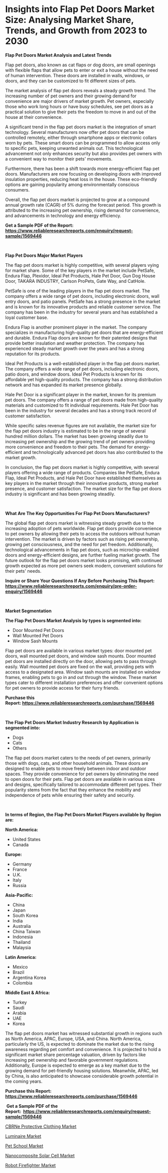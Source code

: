 <p><h1>Insights into Flap Pet Doors Market Size: Analysing Market Share, Trends, and Growth from 2023 to 2030</h1></p><p><strong>Flap Pet Doors Market Analysis and Latest Trends</strong></p>
<p><p>Flap pet doors, also known as cat flaps or dog doors, are small openings with flexible flaps that allow pets to enter or exit a house without the need of human intervention. These doors are installed in walls, windows, or doors, and they can be customized to fit different sizes of pets.</p><p>The market analysis of flap pet doors reveals a steady growth trend. The increasing number of pet owners and their growing demand for convenience are major drivers of market growth. Pet owners, especially those who work long hours or have busy schedules, see pet doors as a practical solution to give their pets the freedom to move in and out of the house at their convenience.</p><p>A significant trend in the flap pet doors market is the integration of smart technology. Several manufacturers now offer pet doors that can be controlled remotely, either through smartphone apps or electronic collars worn by pets. These smart doors can be programmed to allow access only to specific pets, keeping unwanted animals out. This technological advancement not only enhances security but also provides pet owners with a convenient way to monitor their pets' movements.</p><p>Furthermore, there has been a shift towards more energy-efficient flap pet doors. Manufacturers are now focusing on developing doors with improved insulation properties, reducing heat loss in the house. These eco-friendly options are gaining popularity among environmentally conscious consumers.</p><p>Overall, the flap pet doors market is projected to grow at a compound annual growth rate (CAGR) of 5% during the forecast period. This growth is attributed to the increasing pet ownership, rising demand for convenience, and advancements in technology and energy efficiency.</p></p>
<p><strong>Get a Sample PDF of the Report:&nbsp; <a href="https://www.reliableresearchreports.com/enquiry/request-sample/1569446">https://www.reliableresearchreports.com/enquiry/request-sample/1569446</a></strong></p>
<p>&nbsp;</p>
<p><strong>Flap Pet Doors Major Market Players</strong></p>
<p><p>The flap pet doors market is highly competitive, with several players vying for market share. Some of the key players in the market include PetSafe, Endura Flap, Plexidor, Ideal Pet Products, Hale Pet Door, Gun Dog House Door, TAKARA INDUSTRY, Carlson ProPets, Gate Way, and CatHole.</p><p>PetSafe is one of the leading players in the flap pet doors market. The company offers a wide range of pet doors, including electronic doors, wall entry doors, and patio panels. PetSafe has a strong presence in the market and is known for its innovative products and reliable customer service. The company has been in the industry for several years and has established a loyal customer base.</p><p>Endura Flap is another prominent player in the market. The company specializes in manufacturing high-quality pet doors that are energy-efficient and durable. Endura Flap doors are known for their patented designs that provide better insulation and weather protection. The company has experienced steady market growth over the years and has a strong reputation for its products.</p><p>Ideal Pet Products is a well-established player in the flap pet doors market. The company offers a wide range of pet doors, including electronic doors, patio doors, and window doors. Ideal Pet Products is known for its affordable yet high-quality products. The company has a strong distribution network and has expanded its market presence globally.</p><p>Hale Pet Door is a significant player in the market, known for its premium pet doors. The company offers a range of pet doors made from high-quality materials and customized to fit individual requirements. Hale Pet Door has been in the industry for several decades and has a strong track record of customer satisfaction.</p><p>While specific sales revenue figures are not available, the market size for the flap pet doors industry is estimated to be in the range of several hundred million dollars. The market has been growing steadily due to increasing pet ownership and the growing trend of pet owners providing more convenience and freedom to their pets. The demand for energy-efficient and technologically advanced pet doors has also contributed to the market growth.</p><p>In conclusion, the flap pet doors market is highly competitive, with several players offering a wide range of products. Companies like PetSafe, Endura Flap, Ideal Pet Products, and Hale Pet Door have established themselves as key players in the market through their innovative products, strong market presence, and customer satisfaction. The market size for the flap pet doors industry is significant and has been growing steadily.</p></p>
<p>&nbsp;</p>
<p><strong>What Are The Key Opportunities For Flap Pet Doors Manufacturers?</strong></p>
<p><p>The global flap pet doors market is witnessing steady growth due to the increasing adoption of pets worldwide. Flap pet doors provide convenience to pet owners by allowing their pets to access the outdoors without human intervention. The market is driven by factors such as rising pet ownership, growing pet consciousness, and the need for pet freedom. Additionally, technological advancements in flap pet doors, such as microchip-enabled doors and energy-efficient designs, are further fueling market growth. The future outlook for the flap pet doors market looks promising, with continued growth expected as more pet owners seek modern, convenient solutions for their pets' needs.</p></p>
<p><strong>Inquire or Share Your Questions If Any Before Purchasing This Report: <a href="https://www.reliableresearchreports.com/enquiry/pre-order-enquiry/1569446">https://www.reliableresearchreports.com/enquiry/pre-order-enquiry/1569446</a></strong></p>
<p>&nbsp;</p>
<p><strong>Market Segmentation</strong></p>
<p><strong>The Flap Pet Doors Market Analysis by types is segmented into:</strong></p>
<p><ul><li>Door Mounted Pet Doors</li><li>Wall Mounted Pet Doors</li><li>Window Sash Mounts</li></ul></p>
<p><p>Flap pet doors are available in various market types: door mounted pet doors, wall mounted pet doors, and window sash mounts. Door mounted pet doors are installed directly on the door, allowing pets to pass through easily. Wall mounted pet doors are fixed on the wall, providing pets with access to a designated area. Window sash mounts are installed on window frames, enabling pets to go in and out through the window. These market types cater to different installation preferences and offer convenient options for pet owners to provide access for their furry friends.</p></p>
<p><strong>Purchase this Report:&nbsp;<a href="https://www.reliableresearchreports.com/purchase/1569446">https://www.reliableresearchreports.com/purchase/1569446</a></strong></p>
<p>&nbsp;</p>
<p><strong>The Flap Pet Doors Market Industry Research by Application is segmented into:</strong></p>
<p><ul><li>Dogs</li><li>Cats</li><li>Others</li></ul></p>
<p><p>The flap pet doors market caters to the needs of pet owners, primarily those with dogs, cats, and other household animals. These doors are designed to enable pets to move freely between indoor and outdoor spaces. They provide convenience for pet owners by eliminating the need to open doors for their pets. Flap pet doors are available in various sizes and designs, specifically tailored to accommodate different pet types. Their popularity stems from the fact that they enhance the mobility and independence of pets while ensuring their safety and security.</p></p>
<p>&nbsp;</p>
<p><strong>In terms of Region, the Flap Pet Doors Market Players available by Region are:</strong></p>
<p>
    <p> <strong> North America: </strong>
        <ul>
            <li>United States</li>
            <li>Canada</li>
        </ul>
        </p> 
    <p> <strong> Europe: </strong>
        <ul>
            <li>Germany</li>
            <li>France</li>
            <li>U.K.</li>
            <li>Italy</li>
            <li>Russia</li>
        </ul>
        </p> 
    <p> <strong> Asia-Pacific: </strong>
        <ul>
            <li>China</li>
            <li>Japan</li>
            <li>South Korea</li>
            <li>India</li>
            <li>Australia</li>
            <li>China Taiwan</li>
            <li>Indonesia</li>
            <li>Thailand</li>
            <li>Malaysia</li>
        </ul>
        </p> 
    <p> <strong> Latin America: </strong>
        <ul>
            <li>Mexico</li>
            <li>Brazil</li>
            <li>Argentina Korea</li>
            <li>Colombia</li>
        </ul>
        </p> 
    <p> <strong> Middle East & Africa: </strong>
        <ul>
            <li>Turkey</li>
            <li>Saudi</li>
            <li>Arabia</li>
            <li>UAE</li>
            <li>Korea</li>
        </ul>
    </p>
    </p>
<p><p>The flap pet doors market has witnessed substantial growth in regions such as North America, APAC, Europe, USA, and China. North America, particularly the US, is expected to dominate the market due to the rising awareness regarding pet comfort and convenience. It is projected to hold a significant market share percentage valuation, driven by factors like increasing pet ownership and favorable government regulations. Additionally, Europe is expected to emerge as a key market due to the growing demand for pet-friendly housing solutions. Meanwhile, APAC, led by China, is also anticipated to showcase considerable growth potential in the coming years.</p></p>
<p><strong>Purchase this Report: <a href="https://www.reliableresearchreports.com/purchase/1569446">https://www.reliableresearchreports.com/purchase/1569446</a></strong></p>
<p>&nbsp;<strong>Get a Sample PDF of the Report:&nbsp;&nbsp;<a href="https://www.reliableresearchreports.com/enquiry/request-sample/1569446">https://www.reliableresearchreports.com/enquiry/request-sample/1569446</a></strong></p>
<p><strong></strong></p>
<p><p><a href="https://github.com/gshchiplitsov/Market-Research-Report-List-1/blob/main/cbrne-protective-clothing-market.md">CBRNe Protective Clothing Market</a></p><p><a href="https://medium.com/@scanw41036/luminaire-market-outlook-industry-overview-and-forecast-2023-to-2030-08863bf59c74">Luminaire Market</a></p><p><a href="https://www.linkedin.com/pulse/pet-school-market-size-share-global-analysis-report-2023/">Pet School Market</a></p><p><a href="https://www.linkedin.com/pulse/nanocomposite-solar-cell-market-share-amp-new-trends/">Nanocomposite Solar Cell Market</a></p><p><a href="https://github.com/rahu1503/Market-Research-Report-List-1/blob/main/robot-firefighter-market.md">Robot Firefighter Market</a></p></p>